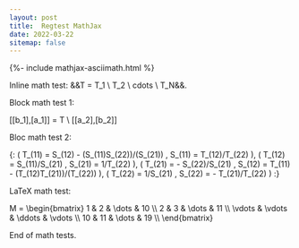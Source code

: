 ```yaml
---
layout: post
title:  Regtest MathJax
date: 2022-03-22
sitemap: false
---
```

{%- include mathjax-asciimath.html %}

Inline math test: &&T = T_1 \ T_2 \ cdots \ T_N&&.

Block math test 1:

<asciimath>
  [[b_1],[a_1]] = T \ [[a_2],[b_2]]
</asciimath>

Bloc math test 2:

<asciimath>
  {: (  T_(11) = S_(12) - (S_(11)S_(22))/(S_(21))  ,  S_(11) = T_(12)/T_(22)                     ),
     (  T_(12) = S_(11)/S_(21)                     ,  S_(21) = 1/T_(22)                          ),
     (  T_(21) = - S_(22)/S_(21)                   ,  S_(12) = T_(11) - (T_(12)T_(21))/(T_(22))  ),
     (  T_(22) = 1/S_(21)                          ,  S_(22) = - T_(21)/T_(22)                   ) :}
</asciimath>

LaTeX math test:

<latexmath>
  M = \begin{bmatrix}
    1       & 2      & \dots  & 10     \\
    2       & 3      & \dots  & 11     \\
    \vdots  & \vdots & \ddots & \vdots \\
    10      & 11     & \dots  & 19     \\
  \end{bmatrix}
</latexmath>

End of math tests.
